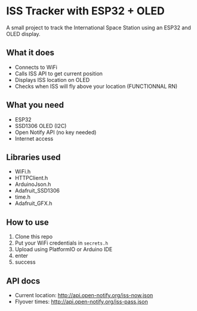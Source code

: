 #  ISS Tracker with ESP32 + OLED

A small project to track the International Space Station using an ESP32 and OLED display.

##  What it does
- Connects to WiFi
- Calls ISS API to get current position
- Displays ISS location on OLED
- Checks when ISS will fly above your location (FUNCTIONNAL RN)

##  What you need
- ESP32
- SSD1306 OLED (I2C)
- Open Notify API (no key needed)
- Internet access

##  Libraries used
- WiFi.h
- HTTPClient.h
- ArduinoJson.h
- Adafruit_SSD1306
- time.h
- Adafruit_GFX.h

##  How to use
1. Clone this repo
2. Put your WiFi credentials in `secrets.h`
3. Upload using PlatformIO or Arduino IDE
4. enter
5. success

##  API docs
- Current location: http://api.open-notify.org/iss-now.json
- Flyover times: http://api.open-notify.org/iss-pass.json



